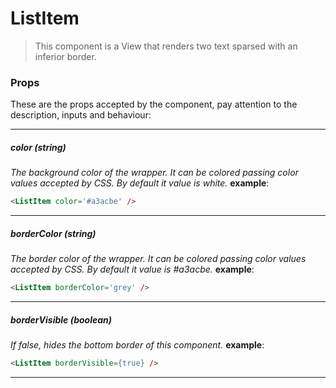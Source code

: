 # ListItem
>This component is a View that renders two text sparsed with an inferior border.

### Props
These are the props accepted by the component, pay attention to the description, inputs and behaviour:

---

##### color *(string)*
*The background color of the wrapper. It can be colored passing color values accepted by CSS. By default it value is white.*
**example**: 
```html
<ListItem color='#a3acbe' />
```

---

##### borderColor *(string)*
*The border color of the wrapper. It can be colored passing color values accepted by CSS. By default it value is #a3acbe.*
**example**: 
```html
<ListItem borderColor='grey' />
```

---

##### borderVisible *(boolean)*
*If false, hides the bottom border of this component.*
**example**: 
```html
<ListItem borderVisible={true} />
```

---